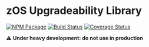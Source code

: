 # zOS Upgradeability Library
[![NPM Package](https://img.shields.io/npm/v/zos-upgradeability.svg?style=flat-square)](https://www.npmjs.org/package/zos-upgradeability)
[![Build Status](https://travis-ci.org/zeppelinos/upgradeability-lib.svg?branch=master)](https://travis-ci.org/zeppelinos/upgradeability-lib)
[![Coverage Status](https://coveralls.io/repos/github/zeppelinos/upgradeability-lib/badge.svg?branch=master)](https://coveralls.io/github/zeppelinos/upgradeability-lib?branch=master)

:warning: **Under heavy development: do not use in production**
